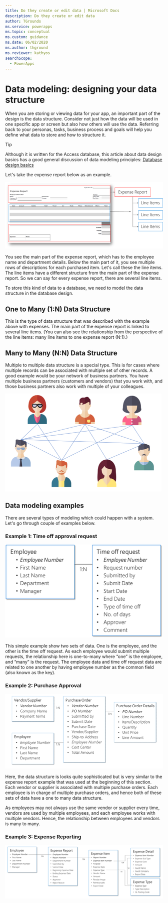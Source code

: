 ```yaml
---
title: Do they create or edit data | Microsoft Docs
description: Do they create or edit data
author: TGrounds
ms.service: powerapps
ms.topic: conceptual
ms.custom: guidance
ms.date: 06/02/2020
ms.author: thground
ms.reviewer: kathyos
searchScope:  
  - PowerApps
---
```


# Data modeling: designing your data structure

When you are storing or viewing data for your app, an important part of the
design is the data structure. Consider not just how the data will be used in one
specific app or screen but also how others will use the data. Referring back to
your personas, tasks, business process and goals will help you define what data
to store and how to structure it.

> [!TIP]
> Although it is written for the Access database, this article about data
design basics has a good general discussion of data modeling principles: [Database design basics](https://support.office.com/article/Database-design-basics-EB2159CF-1E30-401A-8084-BD4F9C9CA1F5)

Let's take the expense report below as an example.

![Expense report example](media/expense-report.png)

You see the main part of the expense report, which has to the employee name and
department details. Below the main part of it, you see multiple rows of
descriptions for each purchased item. Let's call these the line items. The line
items have a different structure from the main part of the expense report. So we
can say for every expense report, there are several line items.

To store this kind of data to a database, we need to model the data structure in
the database design.

## One to Many (1:N) Data Structure

This is the type of data structure that was described with the example above
with expenses. The main part of the expense report is linked to several line
items. (You can also see the relationship from the perspective of the line
items: many line items to one expense report (N:1).)

## Many to Many (N:N) Data Structure

Multiple to multiple data structure is a special type. This is for cases where
multiple records can be associated with multiple set of other records. A good
example would be your network of business partners. You have multiple business
partners (customers and vendors) that you work with, and those business partners
also work with multiple of your colleagues.

![Multiple people connected by lines](media/many-to-many.png)

## Data modeling examples

There are several types of modeling which could happen with a system. Let's go
through couple of examples below.

### Example 1: Time off approval request

![Example time off approval request data structure](media/time-off.png)

This simple example show two sets of data. One is the employee, and the other is
the time off request. As each employee would submit multiple requests, the
relationship here is one-to-many where “one” is the employee, and “many” is the
request. The employee data and time off request data are related to one another
by having employee number as the common field (also known as the key).

### Example 2: Purchase Approval

![Example purchase approval request data structure](media/purchase-approval.png)

Here, the data structure is looks quite sophisticated but is very similar to the
expense report example that was used at the beginning of this section. Each
vendor or supplier is associated with multiple purchase orders. Each employee is
in charge of multiple purchase orders, and hence both of these sets of data have
a one to many data structure.

As employees may not always use the same vendor or supplier every time, vendors
are used by multiple employees, and each employee works with multiple vendors.
Hence, the relationship between employees and vendors is many to many.

### Example 3: Expense Reporting

![Example expense reporting data structure](media/expense-report-data.png)
